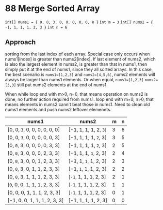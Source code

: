 # 88 Merge Sorted Array

`int[] nums1 = { 0, 0, 3, 0, 0, 0, 0, 0, 0 }` `int m = 3`
`int[] nums2 = { -1, 1, 1, 1, 2, 3 }` `int n = 6`

## Approach

sorting from the last index of each array.
Special case only occurs when nums1[index] is greater than nums2[index]. If last element of nums2, which is also the largest element in nums2, is greater than that in nums1, then simply put it at the end of nums1, since they all sorted arrays.
In this case, the best scenario is `nums1=[1,2,3]` and `nums2=[4,5,6]`, nums2 elements will always be larger than nums1 elements.
Or when equal, `nums1=[1,2,3]` `nums2=[3,3]` still put nums2 elements at the end of nums1.

When while loop end with m>0, n=0, that means operation on nums2 is done, no further action required from nums1.
loop end with m=0, n>0, that means elements in nums2 cann't beat those in nums1. Need to clean old nums1 elements and push nums2 leftover elemenets.

| nums1                         | nums2                 | m   | n   |
| ----------------------------- | --------------------- | --- | --- |
| [0, 0, `3`, 0, 0, 0, 0, 0, 0] | [-1, 1, 1, 1, 2, `3`] | 3   | 6   |
| [0, 0, `3`, 0, 0, 0, 0, 0, 3] | [-1, 1, 1, 1, `2`, 3] | 3   | 5   |
| [0, `0`, 3, 0, 0, 0, 0, 3, 3] | [-1, 1, 1, 1, `2`, 3] | 2   | 5   |
| [0, `0`, 3, 0, 0, 0, 2, 3, 3] | [-1, 1, 1, `1`, 2, 3] | 2   | 4   |
| [0, `0`, 3, 0, 0, 1, 2, 3, 3] | [-1, 1, `1`, 1, 2, 3] | 2   | 3   |
| [0, `0`, 3, 0, 1, 1, 2, 3, 3] | [-1, `1`, 1, 1, 2, 3] | 2   | 2   |
| [0, `0`, 3, 1, 1, 1, 2, 3, 3] | [`-1`, 1, 1, 1, 2, 3] | 2   | 1   |
| [`0`, 0, 0, 1, 1, 1, 2, 3, 3] | [`-1`, 1, 1, 1, 2, 3] | 1   | 1   |
| [0, 0, 0, 1, 1, 1, 2, 3, 3]   | [`-1`, 1, 1, 1, 2, 3] | 0   | 1   |
| [-1, 0, 0, 1, 1, 1, 2, 3, 3]  | [-1, 1, 1, 1, 2, 3]   | 0   | 0   |

